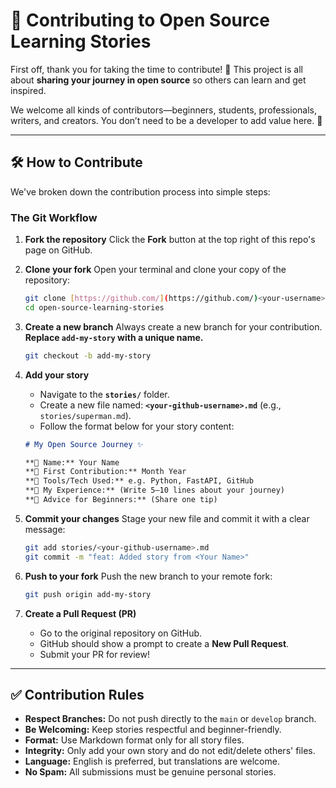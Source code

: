 # 🤝 Contributing to Open Source Learning Stories

First off, thank you for taking the time to contribute! 🎉 This project is all about **sharing your journey in open source** so others can learn and get inspired.

We welcome all kinds of contributors—beginners, students, professionals, writers, and creators. You don’t need to be a developer to add value here. 🚀

---

## 🛠 How to Contribute

We've broken down the contribution process into simple steps:

### The Git Workflow

1.  **Fork the repository**
    Click the **Fork** button at the top right of this repo's page on GitHub.

2.  **Clone your fork**
    Open your terminal and clone your copy of the repository:
    ```bash
    git clone [https://github.com/](https://github.com/)<your-username>/open-source-learning-stories.git
    cd open-source-learning-stories
    ```

3.  **Create a new branch**
    Always create a new branch for your contribution. **Replace `add-my-story` with a unique name.**
    ```bash
    git checkout -b add-my-story
    ```

4.  **Add your story**
    * Navigate to the **`stories/`** folder.
    * Create a new file named: **`<your-github-username>.md`** (e.g., `stories/superman.md`).
    * Follow the format below for your story content:

    ```markdown
    # My Open Source Journey ✨

    **👤 Name:** Your Name
    **📅 First Contribution:** Month Year
    **🔧 Tools/Tech Used:** e.g. Python, FastAPI, GitHub
    **🌟 My Experience:** (Write 5–10 lines about your journey)
    **📌 Advice for Beginners:** (Share one tip)
    ```

5.  **Commit your changes**
    Stage your new file and commit it with a clear message:
    ```bash
    git add stories/<your-github-username>.md
    git commit -m "feat: Added story from <Your Name>"
    ```

6.  **Push to your fork**
    Push the new branch to your remote fork:
    ```bash
    git push origin add-my-story
    ```

7.  **Create a Pull Request (PR)**
    * Go to the original repository on GitHub.
    * GitHub should show a prompt to create a **New Pull Request**.
    * Submit your PR for review!

---

## ✅ Contribution Rules

* **Respect Branches:** Do not push directly to the `main` or `develop` branch.
* **Be Welcoming:** Keep stories respectful and beginner-friendly.
* **Format:** Use Markdown format only for all story files.
* **Integrity:** Only add your own story and do not edit/delete others' files.
* **Language:** English is preferred, but translations are welcome.
* **No Spam:** All submissions must be genuine personal stories.
